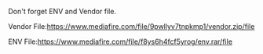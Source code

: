 Don't forget ENV and Vendor file.

Vendor File:https://www.mediafire.com/file/9pwllyv7tnpkmp1/vendor.zip/file

ENV File:https://www.mediafire.com/file/f8ys6h4fcf5yrog/env.rar/file
